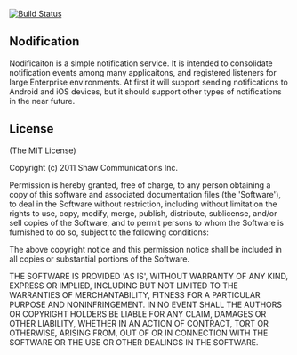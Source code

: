 [![Build Status](https://secure.travis-ci.org/keithnlarsen/nodification.png)](http://travis-ci.org/keithnlarsen/nodification)

## Nodification

Nodificaiton is a simple notification service.  It is intended to consolidate notification events among many applicaitons, and registered listeners for large Enterprise environments. At first it will support sending notifications to Android and iOS devices, but it should support other types of notifications in the near future.

## License

(The MIT License)

Copyright (c) 2011 Shaw Communications Inc.

Permission is hereby granted, free of charge, to any person obtaining
a copy of this software and associated documentation files (the
'Software'), to deal in the Software without restriction, including
without limitation the rights to use, copy, modify, merge, publish,
distribute, sublicense, and/or sell copies of the Software, and to
permit persons to whom the Software is furnished to do so, subject to
the following conditions:

The above copyright notice and this permission notice shall be
included in all copies or substantial portions of the Software.

THE SOFTWARE IS PROVIDED 'AS IS', WITHOUT WARRANTY OF ANY KIND,
EXPRESS OR IMPLIED, INCLUDING BUT NOT LIMITED TO THE WARRANTIES OF
MERCHANTABILITY, FITNESS FOR A PARTICULAR PURPOSE AND NONINFRINGEMENT.
IN NO EVENT SHALL THE AUTHORS OR COPYRIGHT HOLDERS BE LIABLE FOR ANY
CLAIM, DAMAGES OR OTHER LIABILITY, WHETHER IN AN ACTION OF CONTRACT,
TORT OR OTHERWISE, ARISING FROM, OUT OF OR IN CONNECTION WITH THE
SOFTWARE OR THE USE OR OTHER DEALINGS IN THE SOFTWARE.